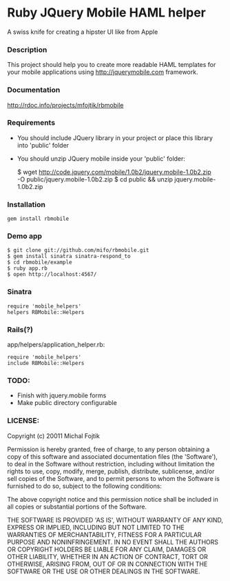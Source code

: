 # Ruby JQuery Mobile HAML helper

A swiss knife for creating a hipster UI like from Apple

### Description

This project should help you to create more readable HAML templates for your
mobile applications using http://jquerymobile.com framework.


### Documentation

http://rdoc.info/projects/mfojtik/rbmobile

### Requirements

- You should include JQuery library in your project or place this library into
  'public' folder
- You should unzip JQuery mobile inside your 'public' folder:

    $ wget http://code.jquery.com/mobile/1.0b2/jquery.mobile-1.0b2.zip  \
      -O public/jquery.mobile-1.0b2.zip
    $ cd public && unzip jquery.mobile-1.0b2.zip

### Installation

    gem install rbmobile
    
### Demo app

    $ git clone git://github.com/mifo/rbmobile.git
    $ gem install sinatra sinatra-respond_to
    $ cd rbmobile/example
    $ ruby app.rb
    $ open http://localhost:4567/ 

### Sinatra

    require 'mobile_helpers'
    helpers RBMobile::Helpers

### Rails(?)

app/helpers/application_helper.rb:

    require 'mobile_helpers'
    include RBMobile::Helpers

### TODO:

- Finish with jquery.mobile forms
- Make public directory configurable

### LICENSE:

Copyright (c) 20011 Michal Fojtik

Permission is hereby granted, free of charge, to any person obtaining
a copy of this software and associated documentation files (the
'Software'), to deal in the Software without restriction, including
without limitation the rights to use, copy, modify, merge, publish,
distribute, sublicense, and/or sell copies of the Software, and to
permit persons to whom the Software is furnished to do so, subject to
the following conditions:

The above copyright notice and this permission notice shall be
included in all copies or substantial portions of the Software.

THE SOFTWARE IS PROVIDED 'AS IS', WITHOUT WARRANTY OF ANY KIND,
EXPRESS OR IMPLIED, INCLUDING BUT NOT LIMITED TO THE WARRANTIES OF
MERCHANTABILITY, FITNESS FOR A PARTICULAR PURPOSE AND NONINFRINGEMENT.
IN NO EVENT SHALL THE AUTHORS OR COPYRIGHT HOLDERS BE LIABLE FOR ANY
CLAIM, DAMAGES OR OTHER LIABILITY, WHETHER IN AN ACTION OF CONTRACT,
TORT OR OTHERWISE, ARISING FROM, OUT OF OR IN CONNECTION WITH THE
SOFTWARE OR THE USE OR OTHER DEALINGS IN THE SOFTWARE.

